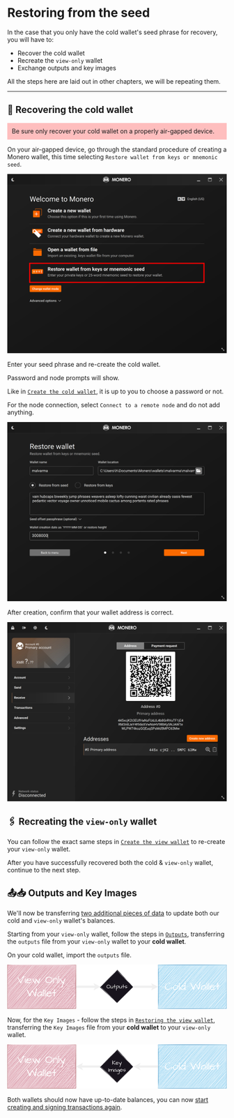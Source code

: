 # Restoring from the seed
In the case that you only have the cold wallet's seed phrase for recovery, you will have to:
- Recover the cold wallet
- Recreate the `view-only` wallet
- Exchange outputs and key images

All the steps here are laid out in other chapters, we will be repeating them.

---

## 📎 Recovering the cold wallet

<p style="background:rgba(255,0,0,0.25);padding:0.75em;">
Be sure only recover your cold wallet on a properly air-gapped device.
</p>

On your air-gapped device, go through the standard procedure of creating a Monero wallet, this time selecting `Restore wallet from keys or mnemonic seed`.

![image](../img/restoring_from_the_seed_1.jpg)

Enter your seed phrase and re-create the cold wallet.

Password and node prompts will show.

Like in [`Create the cold wallet`](../cold_wallet/create_the_cold_wallet.md), it is up to you to choose a password or not.

For the node connection, select `Connect to a remote node` and do not add anything.

![image](../img/restoring_from_the_seed_2.jpg)

After creation, confirm that your wallet address is correct.

![image](../img/restoring_from_the_seed_3.jpg)

## 🖇 Recreating the `view-only` wallet
You can follow the exact same steps in [`Create the view wallet`](../cold_wallet/create_the_view_wallet.md) to re-create your `view-only` wallet.

After you have successfully recovered both the cold & `view-only` wallet, continue to the next step.

## 📤📥 Outputs and Key Images
We'll now be transferring [two additional pieces of data](../before_we_start/what_things_mean.md#-key-images--outputs) to update both our cold and `view-only` wallet's balances.

Starting from your `view-only` wallet, follow the steps in [`Outputs`](../transactions/outputs.md), transferring the `outputs` file from your `view-only` wallet to your **cold wallet**.

On your cold wallet, import the `outputs` file.

![image](../img/restoring_from_the_seed_4.png)

Now, for the `Key Images` - follow the steps in [`Restoring the view wallet`](./restoring_the_view_wallet.md), transferring the `Key Images` file from your **cold wallet** to your `view-only` wallet.

![image](../img/restoring_from_the_seed_5.png)

Both wallets should now have up-to-date balances, you can now [start creating and signing transactions again](../transactions/transactions.md).

